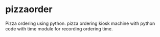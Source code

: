 # pizzaorder
Pizza ordering using python.
pizza ordering kiosk machine with python code with time module for recording ordering time.
